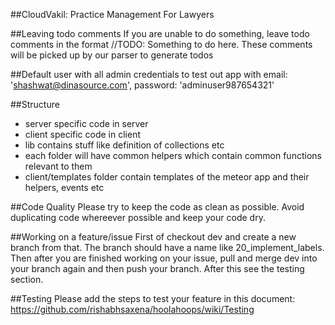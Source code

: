 ##CloudVakil: Practice Management For Lawyers

##Leaving todo comments
  If you are unable to do something, leave todo comments in the format //TODO: Something to do here.
  These comments will be picked up by our parser to generate todos

##Default user with all admin credentials to test out app with
email: 'shashwat@dinasource.com', password: 'adminuser987654321'

##Structure
*  server specific code in server
*  client specific code in client
*  lib contains stuff like definition of collections etc
*  each folder will have common helpers which contain common functions relevant to them
*  client/templates folder contain templates of the meteor app and their helpers, events etc

##Code Quality
Please try to keep the code as clean as possible. Avoid duplicating code whereever possible and keep your code dry.

##Working on a feature/issue
First of checkout dev and create a new branch from that. The branch should have a name like 20_implement_labels. Then after you are finished working on your issue, pull and merge dev into your branch again and then push your branch. After this see the testing section.

##Testing
Please add the steps to test your feature in this document: https://github.com/rishabhsaxena/hoolahoops/wiki/Testing